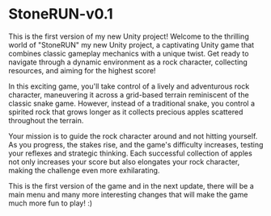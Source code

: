 # StoneRUN-v0.1
This is the first version of my new Unity project!
Welcome to the thrilling world of "StoneRUN" my new Unity project, a captivating Unity game that combines classic gameplay mechanics with a unique twist. Get ready to navigate through a dynamic environment as a rock character, collecting resources, and aiming for the highest score!

In this exciting game, you'll take control of a lively and adventurous rock character, maneuvering it across a grid-based terrain reminiscent of the classic snake game. However, instead of a traditional snake, you control a spirited rock that grows longer as it collects precious apples scattered throughout the terrain.

Your mission is to guide the rock character around and not hitting yourself. As you progress, the stakes rise, and the game's difficulty increases, testing your reflexes and strategic thinking. Each successful collection of apples not only increases your score but also elongates your rock character, making the challenge even more exhilarating.

This is the first version of the game and in the next update, there will be a main menu and many more interesting changes that will make the game much more fun to play! :)
